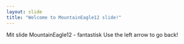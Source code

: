 ```yaml
---
layout: slide
title: "Welcome to MountainEagle12 slide!"
---
```

Mit slide MountainEagle12 - fantastisk
Use the left arrow to go back!
